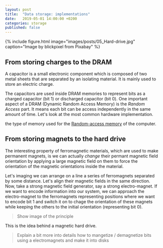 ```yaml
---
layout: post
title:  "Data storage: implementations"
date:   2019-05-01 14:00:00 +0200
categories: storage
published: false
---
```


{% include figure.html image="images/posts/05_Hard-drive.jpg" caption="Image by blickpixel from Pixabay" %}

## From storing charges to the DRAM

A capacitor is a small electronic component which is composed of two metal sheets that are separated by an isolating material. It is mainly used to store an electric charge. 

The capacitors are used inside DRAM memories to represent bits as a charged capacitor (bit 1) or discharged capacitor (bit 0). One important aspect of a DRAM (Dynamic Random Access Memory) is the *Random Access* part. It means each bit can be access independently in the same amount of time. Let's look at the most common hardware implementation.



the type of memory used for the [Random-access memory](https://computoms.com/2019/03/31/data-storage/) of the computer. 

## From storing magnets to the hard drive

The interesting property of ferromagnetic materials, which are used to make permanent magnets, is we can actually _change_ their permant magnetic field orientation by applying a large magnetic field on them to force the orientation of the magnetic orientations inside the material. 

Let's imaging we can arrange on a line a series of ferromagnets separated by some distance. Let's align their magnetic fields in the same direction. Now, take a strong magnetic field generator, say a strong electro-magnet. If we want to encode information into our system, we can approach the electro-magnet to the ferromagnets representing positions where we want to encode bit 1 and switch it on to chage the orientation of these magnets while keeping the others to the initial orientation (representing bit 0).

> Show image of the principle

This is the idea behind a magnetic hard drive. 

> Explain a bit more into details how to mangetize / demagnetize bits using a electromagnets
> and make it into disks
